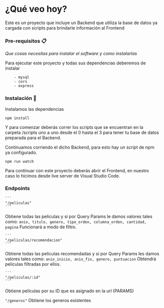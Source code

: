 # ¿Qué veo hoy?

Este es un proyecto que incluye un Backend que utiliza la base de datos ya cargada con scripts para brindarle información al Frontend

### Pre-requisitos 📋

_Que cosas necesitas para instalar el software y como instalarlas_

Para ejecutar este proyecto y todas sus dependencias deberemos de instalar

```
    - mysql
    - cors
    - express
```

### Instalación 🔧

Instalamos las dependencias

```
npm install
```

Y para comenzar deberás correr los scripts que se encuentran en la carpeta /scripts uno a uno desde el 0 hasta el 3 para tener tu base de datos preparada para el Backend.

Continuamos corriendo el dicho Backend, para esto hay un script de npm ya configurado.

```
npm run watch
```

Para continuar con este proyecto deberás abrir el Frontend, en nuestro caso lo hicimos desde live server de Visual Studio Code.

### Endpoints

    ```
    "/peliculas"
    ```

Obtiene todas las peliculas y si por Query Params le damos valores tales como:
`anio, titulo, genero, tipo_orden, columna_orden, cantidad, pagina`
Funcionará a modo de filtro.

    ```
    "/peliculas/recomendacion"
    ```

Obtiene todas las peliculas recomendadas y si por Query Params les damos valores tales como:
`anio_inicio, anio_fin, genero, puntuacion`
Obtendrá peliculas filtradas por ellos.

    ```
    "/peliculas/:id"
    ```

Obtiene peliculas por su ID que es asignado en la url (PARAMS)
  
  
  
 `"/generos"`
Obtiene los generos existentes
